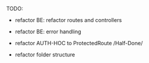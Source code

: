 TODO:
* refactor BE: refactor routes and controllers
* refactor BE: error handling

* refactor AUTH-HOC to ProtectedRoute /Half-Done/
* refactor folder structure
